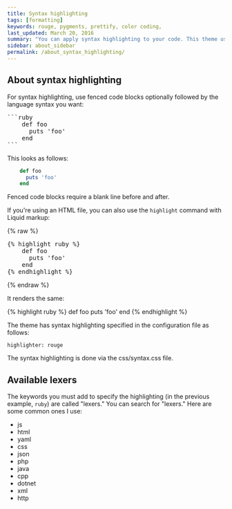 ```yaml
---
title: Syntax highlighting
tags: [formatting]
keywords: rouge, pygments, prettify, color coding,
last_updated: March 20, 2016
summary: "You can apply syntax highlighting to your code. This theme uses pygments and applies color coding based on the lexer you specify."
sidebar: about_sidebar
permalink: /about_syntax_highlighting/
---
```


## About syntax highlighting
For syntax highlighting, use fenced code blocks optionally followed by the language syntax you want:

<pre>
```ruby
    def foo
      puts 'foo'
    end
```
</pre>

This looks as follows:

```ruby
    def foo
      puts 'foo'
    end
```

Fenced code blocks require a blank line before and after.

If you're using an HTML file, you can also use the `highlight` command with Liquid markup:

{% raw %}
<pre>
{% highlight ruby %}
    def foo
      puts 'foo'
    end
{% endhighlight %}
</pre>
{% endraw %}

It renders the same: 

{% highlight ruby %}
    def foo
      puts 'foo'
    end
{% endhighlight %}


The theme has syntax highlighting specified in the configuration file as follows:

```
highlighter: rouge
```

The syntax highlighting is done via the css/syntax.css file.

## Available lexers

The keywords you must add to specify the highlighting (in the previous example, `ruby`) are called "lexers." You can search for "lexers." Here are some common ones I use:

* js
* html
* yaml
* css
* json
* php
* java
* cpp
* dotnet
* xml
* http

